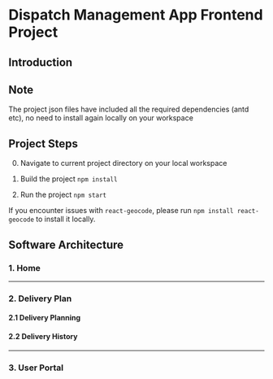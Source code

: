 # Dispatch Management App Frontend Project

## Introduction

## Note
The project json files have included all the required dependencies (antd etc), no need to install again locally on your workspace

## Project Steps
0. Navigate to current project directory on your local workspace

1. Build the project
`npm install`

2. Run the project
`npm start`

If you encounter issues with `react-geocode`, please run `npm install react-geocode` to install it locally.


## Software Architecture


### 1. Home

------------------------------------------------------------------------------
### 2. Delivery Plan

#### 2.1 Delivery Planning



#### 2.2 Delivery History


------------------------------------------------------------------------------
### 3. User Portal




